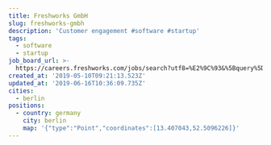 ```yaml
---
title: Freshworks GmbH
slug: freshworks-gmbh
description: 'Customer engagement #software #startup'
tags:
  - software
  - startup
job_board_url: >-
  https://careers.freshworks.com/jobs/search?utf8=%E2%9C%93&%5Bquery%5D=&%5Bbranch_id%5D=16&commit=Go
created_at: '2019-05-10T09:21:13.523Z'
updated_at: '2019-06-16T10:36:09.735Z'
cities:
  - berlin
positions:
  - country: germany
    city: berlin
    map: '{"type":"Point","coordinates":[13.407043,52.5096226]}'
---
```


